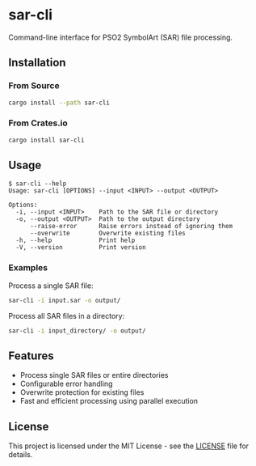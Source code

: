 # sar-cli

Command-line interface for PSO2 SymbolArt (SAR) file processing.

## Installation

### From Source

```bash
cargo install --path sar-cli
```

### From Crates.io

```bash
cargo install sar-cli
```

## Usage

```shell
$ sar-cli --help
Usage: sar-cli [OPTIONS] --input <INPUT> --output <OUTPUT>

Options:
  -i, --input <INPUT>    Path to the SAR file or directory
  -o, --output <OUTPUT>  Path to the output directory
      --raise-error      Raise errors instead of ignoring them
      --overwrite        Overwrite existing files
  -h, --help             Print help
  -V, --version          Print version
```

### Examples

Process a single SAR file:

```bash
sar-cli -i input.sar -o output/
```

Process all SAR files in a directory:

```bash
sar-cli -i input_directory/ -o output/
```

## Features

- Process single SAR files or entire directories
- Configurable error handling
- Overwrite protection for existing files
- Fast and efficient processing using parallel execution

## License

This project is licensed under the MIT License - see the [LICENSE](../LICENSE) file for details.
